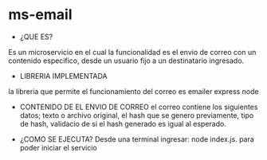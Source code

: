 # ms-email

- ¿QUE ES?

Es un microservicio en el cual la funcionalidad es el envio de correo con un contenido especifico, desde un usuario fijo a un destinatario ingresado.

- LIBRERIA IMPLEMENTADA

la libreria que permite el funcionamiento del correo es emailer express node

- CONTENIDO DE EL ENVIO DE CORREO 
 el correo contiene los siguientes datos; texto o archivo original, el hash que se genero previamente, tipo de hash, validacio de si el hash generado es igual al esperado.

- ¿COMO SE EJECUTA?
Desde una terminal ingresar: node index.js. para poder iniciar el servicio 

